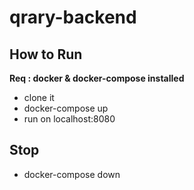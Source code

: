 # qrary-backend

## How to Run

**Req : docker & docker-compose installed**

- clone it
- docker-compose up
- run on localhost:8080

## Stop

- docker-compose down
